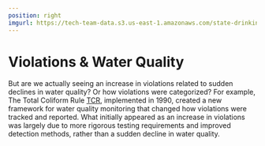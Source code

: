 ```yaml
---
position: right
imgurl: https://tech-team-data.s3.us-east-1.amazonaws.com/state-drinking-water/TX/figures/tx_bridge_viol_2.png
---
```


# Violations & Water Quality 

But are we actually seeing an increase in violations related to sudden declines in water quality? Or how violations were categorized? For example, The Total Coliform Rule [TCR](https://www.epa.gov/dwreginfo/revised-total-coliform-rule-and-total-coliform-rule), implemented in 1990, created a new framework for water quality monitoring that changed how violations were tracked and reported. What initially appeared as an increase in violations was largely due to more rigorous testing requirements and improved detection methods, rather than a sudden decline in water quality.